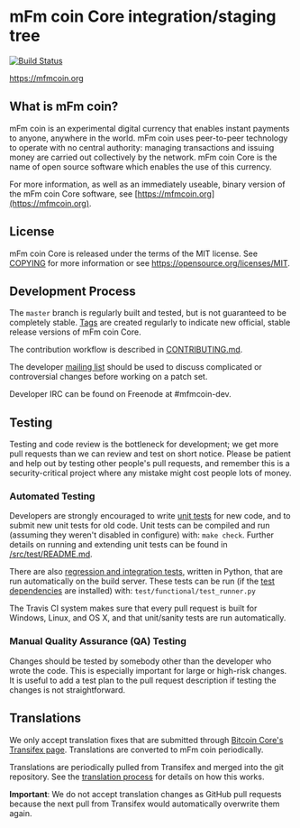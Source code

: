 mFm coin Core integration/staging tree
=====================================

[![Build Status](https://travis-ci.org/mfmcoin-project/mfmcoin.svg?branch=master)](https://travis-ci.org/mfmcoin-project/mfmcoin)

https://mfmcoin.org

What is mFm coin?
----------------

mFm coin is an experimental digital currency that enables instant payments to
anyone, anywhere in the world. mFm coin uses peer-to-peer technology to operate
with no central authority: managing transactions and issuing money are carried
out collectively by the network. mFm coin Core is the name of open source
software which enables the use of this currency.

For more information, as well as an immediately useable, binary version of
the mFm coin Core software, see [https://mfmcoin.org](https://mfmcoin.org).

License
-------

mFm coin Core is released under the terms of the MIT license. See [COPYING](COPYING) for more
information or see https://opensource.org/licenses/MIT.

Development Process
-------------------

The `master` branch is regularly built and tested, but is not guaranteed to be
completely stable. [Tags](https://github.com/mfmcoin-project/mfmcoin/tags) are created
regularly to indicate new official, stable release versions of mFm coin Core.

The contribution workflow is described in [CONTRIBUTING.md](CONTRIBUTING.md).

The developer [mailing list](https://groups.google.com/forum/#!forum/mfmcoin-dev)
should be used to discuss complicated or controversial changes before working
on a patch set.

Developer IRC can be found on Freenode at #mfmcoin-dev.

Testing
-------

Testing and code review is the bottleneck for development; we get more pull
requests than we can review and test on short notice. Please be patient and help out by testing
other people's pull requests, and remember this is a security-critical project where any mistake might cost people
lots of money.

### Automated Testing

Developers are strongly encouraged to write [unit tests](src/test/README.md) for new code, and to
submit new unit tests for old code. Unit tests can be compiled and run
(assuming they weren't disabled in configure) with: `make check`. Further details on running
and extending unit tests can be found in [/src/test/README.md](/src/test/README.md).

There are also [regression and integration tests](/test), written
in Python, that are run automatically on the build server.
These tests can be run (if the [test dependencies](/test) are installed) with: `test/functional/test_runner.py`

The Travis CI system makes sure that every pull request is built for Windows, Linux, and OS X, and that unit/sanity tests are run automatically.

### Manual Quality Assurance (QA) Testing

Changes should be tested by somebody other than the developer who wrote the
code. This is especially important for large or high-risk changes. It is useful
to add a test plan to the pull request description if testing the changes is
not straightforward.

Translations
------------

We only accept translation fixes that are submitted through [Bitcoin Core's Transifex page](https://www.transifex.com/projects/p/bitcoin/).
Translations are converted to mFm coin periodically.

Translations are periodically pulled from Transifex and merged into the git repository. See the
[translation process](doc/translation_process.md) for details on how this works.

**Important**: We do not accept translation changes as GitHub pull requests because the next
pull from Transifex would automatically overwrite them again.
